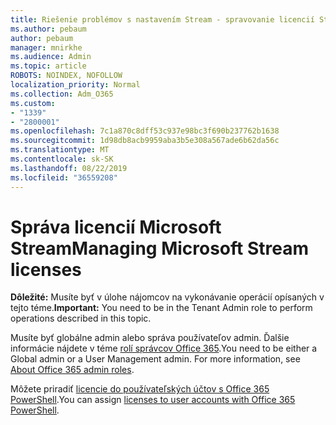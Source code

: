 ```yaml
---
title: Riešenie problémov s nastavením Stream - spravovanie licencií Stream
ms.author: pebaum
author: pebaum
manager: mnirkhe
ms.audience: Admin
ms.topic: article
ROBOTS: NOINDEX, NOFOLLOW
localization_priority: Normal
ms.collection: Adm_O365
ms.custom:
- "1339"
- "2800001"
ms.openlocfilehash: 7c1a870c8dff53c937e98bc3f690b237762b1638
ms.sourcegitcommit: 1d98db8acb9959aba3b5e308a567ade6b62da56c
ms.translationtype: MT
ms.contentlocale: sk-SK
ms.lasthandoff: 08/22/2019
ms.locfileid: "36559208"
---
```

# <a name="managing-microsoft-stream-licenses"></a><span data-ttu-id="a388c-102">Správa licencií Microsoft Stream</span><span class="sxs-lookup"><span data-stu-id="a388c-102">Managing Microsoft Stream licenses</span></span>

<span data-ttu-id="a388c-103">**Dôležité:** Musíte byť v úlohe nájomcov na vykonávanie operácií opísaných v tejto téme.</span><span class="sxs-lookup"><span data-stu-id="a388c-103">**Important:** You need to be in the Tenant Admin role to perform operations described in this topic.</span></span>

<span data-ttu-id="a388c-104">Musíte byť globálne admin alebo správa používateľov admin. Ďalšie informácie nájdete v téme [rolí správcov Office 365](https://support.office.com/article/About-Office-365-admin-roles-da585eea-f576-4f55-a1e0-87090b6aaa9d).</span><span class="sxs-lookup"><span data-stu-id="a388c-104">You need to be either a Global admin or a User Management admin. For more information, see [About Office 365 admin roles](https://support.office.com/article/About-Office-365-admin-roles-da585eea-f576-4f55-a1e0-87090b6aaa9d).</span></span>

<span data-ttu-id="a388c-105">Môžete priradiť [licencie do používateľských účtov s Office 365 PowerShell](https://go.microsoft.com/fwlink/p/?linkid=850410).</span><span class="sxs-lookup"><span data-stu-id="a388c-105">You can assign [licenses to user accounts with Office 365 PowerShell](https://go.microsoft.com/fwlink/p/?linkid=850410).</span></span>
